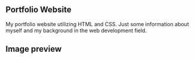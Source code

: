 ## Portfolio Website
 
My portfolio website utilizing HTML and CSS. Just some information about myself and my background in the web development field.

## Image preview

